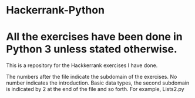 # Hackerrank-Python 
# All the exercises have been done in Python 3 unless stated otherwise. 

This is a repository for the Hackkerrank exercises I have done. 

The numbers after the file indicate the subdomain of the exercises. No number indicates the introduction. Basic data types, the second subdomain is indicated by 2 at the end of the file and so forth. For example, Lists2.py 
